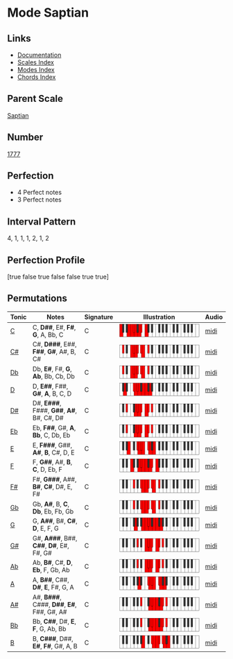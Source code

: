 # Mode Saptian

## Links

- [Documentation](index.md)
- [Scales Index](Scales.md)
- [Modes Index](Modes.md)
- [Chords Index](Chords.md)

## Parent Scale

[Saptian](ScaleSaptian.md)

## Number

[1777](https://ianring.com/musictheory/scales/1777)

## Perfection

- 4 Perfect notes
- 3 Perfect notes

## Interval Pattern

4, 1, 1, 1, 2, 1, 2

## Perfection Profile

[true false true false false true true]

## Permutations

| Tonic | Notes | Signature | Illustration | Audio |
|-------|-------|-----------|--------------|-------|
| [C](ModeCNaturalSaptian.md) | C, **D##**, E#, **F#**, **G**, A, Bb, C | C | ![CNaturalSaptian](ModeCNaturalSaptian.png) | [midi](https://github.com/edipermadi/music/blob/main/docs/ModeCNaturalSaptian.mid?raw=true) |
| [C#](ModeCSharpSaptian.md) | C#, **D###**, E##, **F##**, **G#**, A#, B, C# | C | ![CSharpSaptian](ModeCSharpSaptian.png) | [midi](https://github.com/edipermadi/music/blob/main/docs/ModeCSharpSaptian.mid?raw=true) |
| [Db](ModeDFlatSaptian.md) | Db, **E#**, F#, **G**, **Ab**, Bb, Cb, Db | C | ![DFlatSaptian](ModeDFlatSaptian.png) | [midi](https://github.com/edipermadi/music/blob/main/docs/ModeDFlatSaptian.mid?raw=true) |
| [D](ModeDNaturalSaptian.md) | D, **E##**, F##, **G#**, **A**, B, C, D | C | ![DNaturalSaptian](ModeDNaturalSaptian.png) | [midi](https://github.com/edipermadi/music/blob/main/docs/ModeDNaturalSaptian.mid?raw=true) |
| [D#](ModeDSharpSaptian.md) | D#, **E###**, F###, **G##**, **A#**, B#, C#, D# | C | ![DSharpSaptian](ModeDSharpSaptian.png) | [midi](https://github.com/edipermadi/music/blob/main/docs/ModeDSharpSaptian.mid?raw=true) |
| [Eb](ModeEFlatSaptian.md) | Eb, **F##**, G#, **A**, **Bb**, C, Db, Eb | C | ![EFlatSaptian](ModeEFlatSaptian.png) | [midi](https://github.com/edipermadi/music/blob/main/docs/ModeEFlatSaptian.mid?raw=true) |
| [E](ModeENaturalSaptian.md) | E, **F###**, G##, **A#**, **B**, C#, D, E | C | ![ENaturalSaptian](ModeENaturalSaptian.png) | [midi](https://github.com/edipermadi/music/blob/main/docs/ModeENaturalSaptian.mid?raw=true) |
| [F](ModeFNaturalSaptian.md) | F, **G##**, A#, **B**, **C**, D, Eb, F | C | ![FNaturalSaptian](ModeFNaturalSaptian.png) | [midi](https://github.com/edipermadi/music/blob/main/docs/ModeFNaturalSaptian.mid?raw=true) |
| [F#](ModeFSharpSaptian.md) | F#, **G###**, A##, **B#**, **C#**, D#, E, F# | C | ![FSharpSaptian](ModeFSharpSaptian.png) | [midi](https://github.com/edipermadi/music/blob/main/docs/ModeFSharpSaptian.mid?raw=true) |
| [Gb](ModeGFlatSaptian.md) | Gb, **A#**, B, **C**, **Db**, Eb, Fb, Gb | C | ![GFlatSaptian](ModeGFlatSaptian.png) | [midi](https://github.com/edipermadi/music/blob/main/docs/ModeGFlatSaptian.mid?raw=true) |
| [G](ModeGNaturalSaptian.md) | G, **A##**, B#, **C#**, **D**, E, F, G | C | ![GNaturalSaptian](ModeGNaturalSaptian.png) | [midi](https://github.com/edipermadi/music/blob/main/docs/ModeGNaturalSaptian.mid?raw=true) |
| [G#](ModeGSharpSaptian.md) | G#, **A###**, B##, **C##**, **D#**, E#, F#, G# | C | ![GSharpSaptian](ModeGSharpSaptian.png) | [midi](https://github.com/edipermadi/music/blob/main/docs/ModeGSharpSaptian.mid?raw=true) |
| [Ab](ModeAFlatSaptian.md) | Ab, **B#**, C#, **D**, **Eb**, F, Gb, Ab | C | ![AFlatSaptian](ModeAFlatSaptian.png) | [midi](https://github.com/edipermadi/music/blob/main/docs/ModeAFlatSaptian.mid?raw=true) |
| [A](ModeANaturalSaptian.md) | A, **B##**, C##, **D#**, **E**, F#, G, A | C | ![ANaturalSaptian](ModeANaturalSaptian.png) | [midi](https://github.com/edipermadi/music/blob/main/docs/ModeANaturalSaptian.mid?raw=true) |
| [A#](ModeASharpSaptian.md) | A#, **B###**, C###, **D##**, **E#**, F##, G#, A# | C | ![ASharpSaptian](ModeASharpSaptian.png) | [midi](https://github.com/edipermadi/music/blob/main/docs/ModeASharpSaptian.mid?raw=true) |
| [Bb](ModeBFlatSaptian.md) | Bb, **C##**, D#, **E**, **F**, G, Ab, Bb | C | ![BFlatSaptian](ModeBFlatSaptian.png) | [midi](https://github.com/edipermadi/music/blob/main/docs/ModeBFlatSaptian.mid?raw=true) |
| [B](ModeBNaturalSaptian.md) | B, **C###**, D##, **E#**, **F#**, G#, A, B | C | ![BNaturalSaptian](ModeBNaturalSaptian.png) | [midi](https://github.com/edipermadi/music/blob/main/docs/ModeBNaturalSaptian.mid?raw=true) |
